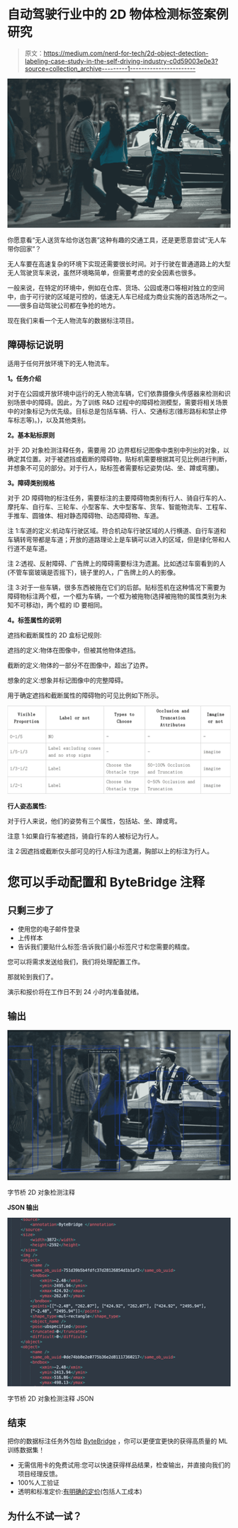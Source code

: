 # 自动驾驶行业中的 2D 物体检测标签案例研究

> 原文：<https://medium.com/nerd-for-tech/2d-object-detection-labeling-case-study-in-the-self-driving-industry-c0d59003e0e3?source=collection_archive---------1----------------------->

![](img/06da5757c0f07a21a15b325448b4c1e4.png)

你愿意看“无人送货车给你送包裹”这种有趣的交通工具，还是更愿意尝试“无人车带你回家”？

无人车要在高速复杂的环境下实现还需要很长时间。对于行驶在普通道路上的大型无人驾驶货车来说，虽然环境略简单，但需要考虑的安全因素也很多。

一般来说，在特定的环境中，例如在仓库、货场、公园或港口等相对独立的空间中，由于可行驶的区域是可控的，低速无人车已经成为商业实施的首选场所之一。——很多自动驾驶公司都在争抢的地方。

现在我们来看一个无人物流车的数据标注项目。

## 障碍标记说明

适用于任何开放环境下的无人物流车。

**1。任务介绍**

对于在公园或开放环境中运行的无人物流车辆，它们依靠摄像头传感器来检测和识别场景中的障碍。因此，为了训练 R&D 过程中的障碍检测模型，需要将相关场景中的对象标记为优先级。目标总是包括车辆、行人、交通标志(锥形路标和禁止停车标志等)。)，以及其他类别。

**2。基本贴标原则**

对于 2D 对象检测注释任务，需要用 2D 边界框标记图像中类别中列出的对象，以确定其位置。对于被遮挡或截断的障碍物，贴标机需要根据其可见比例进行判断，并想象不可见的部分。对于行人，贴标签者需要标记姿势(站、坐、蹲或弯腰)。

**3。障碍类别规格**

对于 2D 障碍物的标注任务，需要标注的主要障碍物类别有行人、骑自行车的人、摩托车、自行车、三轮车、小型客车、大中型客车、货车、智能物流车、工程车、手推车、圆锥体、相对静态障碍物、动态障碍物、车道。

注 1:车道的定义:机动车行驶区域。符合机动车行驶区域的人行横道、自行车道和车辆转弯带都是车道；开放的道路理论上是车辆可以进入的区域，但是绿化带和人行道不是车道。

注 2:透视、反射障碍、广告牌上的障碍需要标注为遗漏。比如透过车窗看到的人(不管车窗玻璃是否摇下)，镜子里的人，广告牌上的人的影像。

注 3:对于一些车辆，很多东西被拖在它们的后部。贴标签机在这种情况下需要为障碍物标注两个框，一个框为车辆，一个框为被拖物(选择被拖物的属性类别为未知不可移动)，两个框的 ID 要相同。

**4。标签属性的说明**

遮挡和截断属性的 2D 盒标记规则:

遮挡的定义:物体在图像中，但被其他物体遮挡。

截断的定义:物体的一部分不在图像中，超出了边界。

想象的定义:想象并标记图像中的完整障碍。

用于确定遮挡和截断属性的障碍物的可见比例如下所示。

![](img/de66df96688b17b56ab7bd972943931b.png)

**行人姿态属性:**

对于行人来说，他们的姿势有三个属性，包括站、坐、蹲或弯。

注意 1:如果自行车被遮挡，骑自行车的人被标记为行人。

注 2:因遮挡或截断仅头部可见的行人标注为遗漏，胸部以上的标注为行人。

# 您可以手动配置和 ByteBridge 注释

## 只剩三步了

*   使用您的电子邮件登录
*   上传样本
*   告诉我们要贴什么标签:告诉我们最小标签尺寸和您需要的精度。

您可以将需求发送给我们，我们将处理配置工作。

那就轮到我们了。

演示和报价将在工作日不到 24 小时内准备就绪。

## 输出

![](img/f6bbfa486a6752258ae2ecabfbb4ee24.png)

字节桥 2D 对象检测注释

**JSON 输出**

![](img/42200466f1a9e1afc2f6eac64a1e1851.png)

字节桥 2D 对象检测注释 JSON

## 结束

把你的数据标注任务外包给 [ByteBridge](https://tinyurl.com/mr3vnchd) ，你可以更便宜更快的获得高质量的 ML 训练数据集！

*   无需信用卡的免费试用:您可以快速获得样品结果，检查输出，并直接向我们的项目经理反馈。
*   100%人工验证
*   透明和标准定价:[有明确的定价](https://www.bytebridge.io/#/?module=price)(包括人工成本)

## 为什么不试一试？